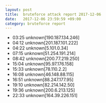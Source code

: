 ```yaml
---
layout: post
title:  bruteforce attack report 2017-12-06
date:   2017-12-06 23:59:59 +09:00
category: bruteforce report
---
```


* 03:25 unknown[190.187.134.246]
* 04:12 unknown[201.187.101.222]
* 04:22 unknown[5.101.0.34]
* 07:15 unknown[51.254.191.214]
* 08:42 unknown[200.77.219.250]
* 15:04 unknown[95.97.176.158]
* 15:33 unknown[78.110.2.2]
* 16:08 unknown[46.148.88.115]
* 16:51 unknown[88.247.177.95]
* 19:10 unknown[82.214.142.50]
* 19:36 unknown[200.6.213.125]
* 22:33 unknown[164.39.226.151]

